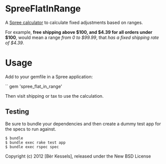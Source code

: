 SpreeFlatInRange
================

A [Spree calculator](http://guides.spreecommerce.com/adjustments.html)
to calculate fixed adjustments based on ranges.

For example, **free shipping above $100, and $4.39 for all orders under $100**, would mean a range *from 0 to
$99.99*, that *has a fixed shipping rate of $4.39*.


Usage
=====

Add to your gemfile in a Spree application:

`` gem 'spree_flat_in_range'

Then visit shipping or tax to use the calculation.

Testing
-------

Be sure to bundle your dependencies and then create a dummy test app for the specs to run against.

    $ bundle
    $ bundle exec rake test app
    $ bundle exec rspec spec

Copyright (c) 2012 [Bèr Kessels], released under the New BSD License

